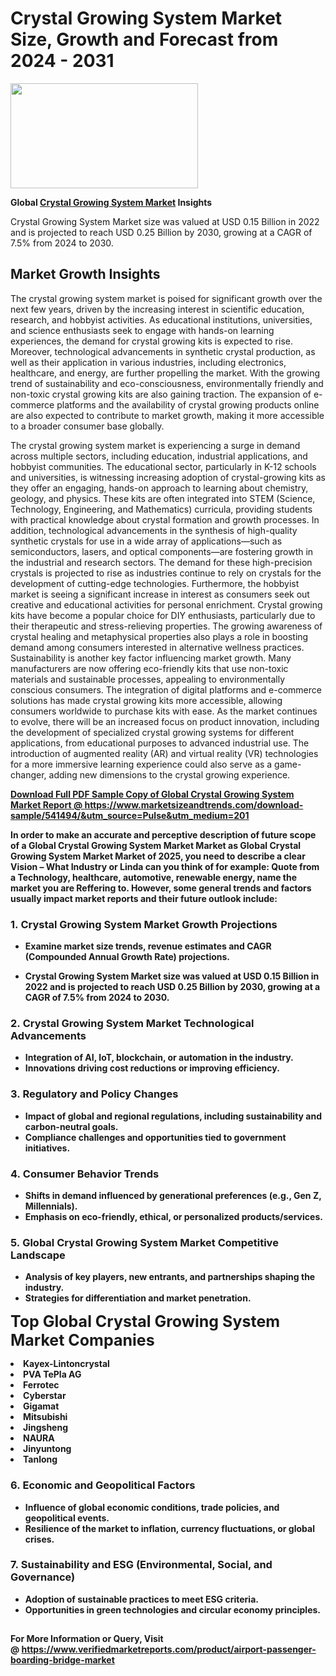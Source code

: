 <H1>Crystal Growing System Market Size, Growth and Forecast from 2024 - 2031</H1><img class="aligncenter size-medium wp-image-584254" src="https://thirdeyenews.in/wp-content/uploads/2024/09/Global-Market-Research-300x168.jpeg" alt="" width="300" height="168" /><p><strong>Global&nbsp;<a href="https://www.marketsizeandtrends.com/download-sample/541494/&amp;utm_source=Pulse&amp;utm_medium=201">Crystal Growing System Market</a> Insights</strong></p><p>Crystal Growing System Market size was valued at USD 0.15 Billion in 2022 and is projected to reach USD 0.25 Billion by 2030, growing at a CAGR of 7.5% from 2024 to 2030.</p><p><h2>Market Growth Insights</h2> <p>The crystal growing system market is poised for significant growth over the next few years, driven by the increasing interest in scientific education, research, and hobbyist activities. As educational institutions, universities, and science enthusiasts seek to engage with hands-on learning experiences, the demand for crystal growing kits is expected to rise. Moreover, technological advancements in synthetic crystal production, as well as their application in various industries, including electronics, healthcare, and energy, are further propelling the market. With the growing trend of sustainability and eco-consciousness, environmentally friendly and non-toxic crystal growing kits are also gaining traction. The expansion of e-commerce platforms and the availability of crystal growing products online are also expected to contribute to market growth, making it more accessible to a broader consumer base globally.</p> <p><strong><a href="#"></a></strong></p> <p>The crystal growing system market is experiencing a surge in demand across multiple sectors, including education, industrial applications, and hobbyist communities. The educational sector, particularly in K-12 schools and universities, is witnessing increasing adoption of crystal-growing kits as they offer an engaging, hands-on approach to learning about chemistry, geology, and physics. These kits are often integrated into STEM (Science, Technology, Engineering, and Mathematics) curricula, providing students with practical knowledge about crystal formation and growth processes. In addition, technological advancements in the synthesis of high-quality synthetic crystals for use in a wide array of applications—such as semiconductors, lasers, and optical components—are fostering growth in the industrial and research sectors. The demand for these high-precision crystals is projected to rise as industries continue to rely on crystals for the development of cutting-edge technologies. Furthermore, the hobbyist market is seeing a significant increase in interest as consumers seek out creative and educational activities for personal enrichment. Crystal growing kits have become a popular choice for DIY enthusiasts, particularly due to their therapeutic and stress-relieving properties. The growing awareness of crystal healing and metaphysical properties also plays a role in boosting demand among consumers interested in alternative wellness practices. Sustainability is another key factor influencing market growth. Many manufacturers are now offering eco-friendly kits that use non-toxic materials and sustainable processes, appealing to environmentally conscious consumers. The integration of digital platforms and e-commerce solutions has made crystal growing kits more accessible, allowing consumers worldwide to purchase kits with ease. As the market continues to evolve, there will be an increased focus on product innovation, including the development of specialized crystal growing systems for different applications, from educational purposes to advanced industrial use. The introduction of augmented reality (AR) and virtual reality (VR) technologies for a more immersive learning experience could also serve as a game-changer, adding new dimensions to the crystal growing experience. <p><strong><a href="#"></p><p><span class=""><strong>Download Full PDF Sample Copy of Global Crystal Growing System Market Report</strong> @ <a href="https://www.marketsizeandtrends.com/download-sample/541494/&amp;utm_source=Pulse&amp;utm_medium=201" target="_blank">https://www.marketsizeandtrends.com/download-sample/541494/&amp;utm_source=Pulse&amp;utm_medium=201</a></span></p><p>In order to make an accurate and perceptive description of future scope of a Global&nbsp;Crystal Growing System Market Market as Global&nbsp;Crystal Growing System Market Market of 2025, you need to describe a clear Vision &ndash; What Industry or Linda can you think of for example: Quote from a Technology, healthcare, automotive, renewable energy, name the market you are Reffering to. However, some general trends and factors usually impact market reports and their future outlook include:</p><h3>1.&nbsp;<strong>Crystal Growing System Market Growth Projections</strong></h3><ul><li>Examine market size trends, revenue estimates and CAGR (Compounded Annual Growth Rate) projections.</li><li><p>Crystal Growing System Market size was valued at USD 0.15 Billion in 2022 and is projected to reach USD 0.25 Billion by 2030, growing at a CAGR of 7.5% from 2024 to 2030.</p></li></ul><h3>2.&nbsp;<strong>Crystal Growing System Market Technological Advancements</strong></h3><ul><li>Integration of AI, IoT, blockchain, or automation in the industry.</li><li>Innovations driving cost reductions or improving efficiency.</li></ul><h3>3.&nbsp;<strong>Regulatory and Policy Changes</strong></h3><ul><li>Impact of global and regional regulations, including sustainability and carbon-neutral goals.</li><li>Compliance challenges and opportunities tied to government initiatives.</li></ul><h3>4.&nbsp;<strong>Consumer Behavior Trends</strong></h3><ul><li>Shifts in demand influenced by generational preferences (e.g., Gen Z, Millennials).</li><li>Emphasis on eco-friendly, ethical, or personalized products/services.</li></ul><h3>5.&nbsp;<strong>Global Crystal Growing System Market Competitive Landscape</strong></h3><ul><li>Analysis of key players, new entrants, and partnerships shaping the industry.</li><li>Strategies for differentiation and market penetration.</li></ul><p data-pm-slice="1 1 []"><span style="color: inherit; font-family: inherit; font-size: 25px;">Top Global Crystal Growing System Market Companies</span></p><div class="" data-test-id=""><p><li>Kayex-Lintoncrystal</li><li> PVA TePla AG</li><li> Ferrotec</li><li> Cyberstar</li><li> Gigamat</li><li> Mitsubishi</li><li> Jingsheng</li><li> NAURA</li><li> Jinyuntong</li><li> Tanlong</li></p></div><h3>6.&nbsp;<strong>Economic and Geopolitical Factors</strong></h3><ul><li>Influence of global economic conditions, trade policies, and geopolitical events.</li><li>Resilience of the market to inflation, currency fluctuations, or global crises.</li></ul><h3>7.&nbsp;<strong>Sustainability and ESG (Environmental, Social, and Governance)</strong></h3><ul><li>Adoption of sustainable practices to meet ESG criteria.</li><li>Opportunities in green technologies and circular economy principles.</li></ul><h2><strong style="font-size: 14px;">For More Information or Query, Visit @&nbsp;</strong><a style="background-color: #ffffff; font-size: 14px;" href="https://www.marketsizeandtrends.com/report/crystal-growing-system-market/" target="_blank">https://www.verifiedmarketreports.com/product/airport-passenger-boarding-bridge-market</a></h2>
